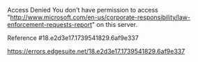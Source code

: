 Access Denied
You don't have permission to access "http://www.microsoft.com/en-us/corporate-responsibility/law-enforcement-requests-report" on this server.

Reference #18.e2d3e17.1739541829.6af9e337

https://errors.edgesuite.net/18.e2d3e17.1739541829.6af9e337